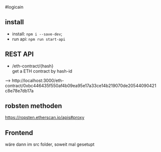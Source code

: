#logicain

## install
- install: `npm i --save-dev`;
- run api: `npm run start-api`

## REST API
- /eth-contract/{hash} <br>
get a ETH contract by hash-id

--> http://localhost:3000/eth-contract/0xbc446435f550af4b09ea95e17a33ce14b219070de20544090421c8e78e7db17a

## robsten methoden
https://ropsten.etherscan.io/apis#proxy

## Frontend 
wäre dann im src folder, soweit mal gesetupt
